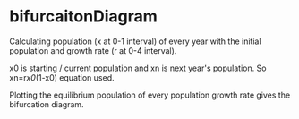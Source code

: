# bifurcaitonDiagram

Calculating population (x at 0-1 interval) of every year with the initial population and growth rate (r at 0-4 interval). 

x0 is starting / current population and xn is next year's population. So xn=r*x0*(1-x0) equation used.

Plotting the equilibrium population of every population growth rate gives the bifurcation diagram.